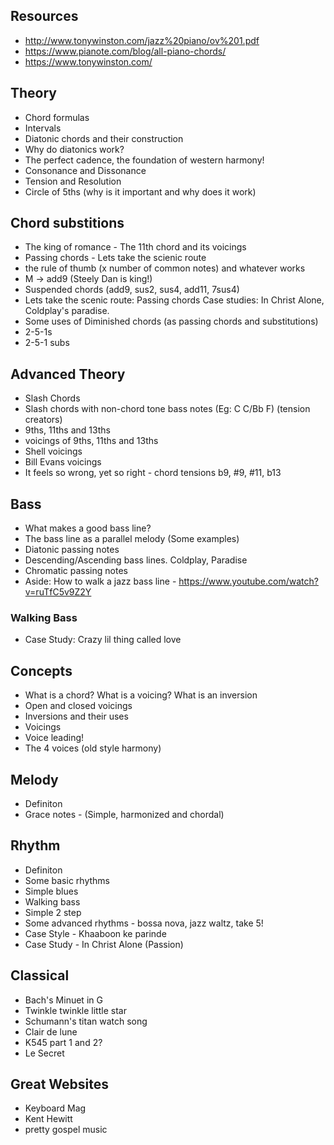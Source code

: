 ## Resources 
- http://www.tonywinston.com/jazz%20piano/ov%201.pdf
- https://www.pianote.com/blog/all-piano-chords/
- https://www.tonywinston.com/



## Theory
- Chord formulas
- Intervals
- Diatonic chords and their construction
- Why do diatonics work?
- The perfect cadence, the foundation of western harmony!
- Consonance and Dissonance
- Tension and Resolution
- Circle of 5ths (why is it important and why does it work)


## Chord substitions 
- The king of romance - The 11th chord and its voicings
- Passing chords - Lets take the scienic route
- the rule of thumb (x number of common notes) and whatever works
- M -> add9 (Steely Dan is king!)
- Suspended chords (add9, sus2, sus4, add11, 7sus4)
- Lets take the scenic route: Passing chords  Case studies: In Christ Alone, Coldplay's paradise.
- Some uses of Diminished chords (as passing chords and substitutions)
- 2-5-1s
- 2-5-1 subs


## Advanced Theory
- Slash Chords
- Slash chords with non-chord tone bass notes (Eg: C C/Bb F) (tension creators)
- 9ths, 11ths and 13ths
- voicings of 9ths, 11ths and 13ths
- Shell voicings
- Bill Evans voicings
- It feels so wrong, yet so right - chord tensions b9, #9, #11, b13


## Bass
- What makes a good bass line?
- The bass line as a parallel melody (Some examples)
- Diatonic passing notes
- Descending/Ascending bass lines. Coldplay, Paradise
- Chromatic passing notes
- Aside: How to walk a jazz bass line - https://www.youtube.com/watch?v=ruTfC5v9Z2Y

### Walking Bass
- Case Study: Crazy lil thing called love


## Concepts
- What is a chord? What is a voicing? What is an inversion
- Open and closed voicings
- Inversions and their uses
- Voicings
- Voice leading!
- The 4 voices (old style harmony)


## Melody
- Definiton
- Grace notes - (Simple, harmonized and chordal)


## Rhythm
- Definiton
- Some basic rhythms
- Simple blues
- Walking bass
- Simple 2 step
- Some advanced rhythms - bossa nova, jazz waltz, take 5!
- Case Style - Khaaboon ke parinde
- Case Study - In Christ Alone (Passion) 


## Classical
- Bach's Minuet in G
- Twinkle twinkle little star
- Schumann's titan watch song
- Clair de lune
- K545 part 1 and 2?
- Le Secret

## Great Websites
- Keyboard Mag
- Kent Hewitt
- pretty gospel music
